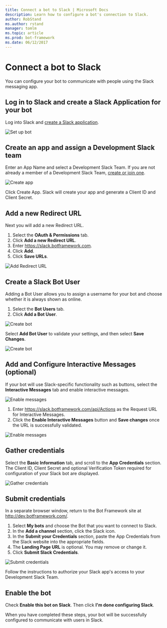 ```yaml
---
title: Connect a bot to Slack | Microsoft Docs
description: Learn how to configure a bot's connection to Slack.
author: RobStand
ms.author: rstand
manager: tomlm
ms.topic: article
ms.prod: bot-framework
ms.date: 06/12/2017
---
```


# Connect a bot to Slack

You can configure your bot to communicate with people using the Slack messaging app.

## Log in to Slack and create a Slack Application for your bot

Log into Slack and [create a Slack application](https://api.slack.com/applications/new).

![Set up bot](~/media/channels/slack-NewApp.png)

## Create an app and assign a Development Slack team

Enter an App Name and select a Development Slack Team. If you are not already a member of a Development Slack Team, [create or join one](https://slack.com/).

![Create app](~/media/channels/slack-CreateApp.png)

Click Create App. Slack will create your app and generate a Client ID and Client Secret.

## Add a new Redirect URL
Next you will add a new Redirect URL.

1. Select the **OAuth & Permissions** tab. 
2. Click **Add a new Redirect URL**.
3. Enter https://slack.botframework.com. 
4. Click **Add**.
5. Click **Save URLs**.

![Add Redirect URL](~/media/channels/slack-RedirectURL.png)

## Create a Slack Bot User
Adding a Bot User allows you to assign a username for your bot and choose whether it is always shown as online.

1. Select the **Bot Users** tab.
2. Click **Add a Bot User**.

![Create bot](~/media/channels/slack-CreateBot.png)

Select **Add Bot User** to validate your settings, and then select **Save Changes**. 

![Create bot](~/media/channels/slack-CreateBot-AddBotUser.png)

## Add and Configure Interactive Messages (optional)

If your bot will use Slack-specific functionality such as buttons, select the **Interactive Messages** tab and enable interactive messages.

![Enable messages](~/media/channels/slack-EnableMessages.png)

1. Enter https://slack.botframework.com/api/Actions as the Request URL for Interactive Messages.
2. Click the **Enable Interactive Messages** button and **Save changes** once the URL is successfully validated.

![Enable messages](~/media/channels/slack-MessageURL.png)

## Gather credentials
Select the **Basic Information** tab, and scroll to the **App Credentials** section. The Client ID, Client Secret and optional Verification Token required for configuration of your Slack bot are displayed.

![Gather credentials](~/media/channels/slack-AppCredentials.png)

## Submit credentials

In a separate browser window, return to the Bot Framework site at http://dev.botframework.com/.

1. Select **My bots** and choose the Bot that you want to connect to Slack.
2. In the **Add a channel** section, click the Slack icon.
3. In the **Submit your Credentials** section, paste the App Credentials from the Slack website into the appropriate fields. 
4. The **Landing Page URL** is optional. You may remove or change it.
5. Click **Submit Slack Credentials**.

![Submit credentials](~/media/channels/slack-SubmitCredentials.png)

Follow the instructions to authorize your Slack app's access to your Development Slack Team. 

## Enable the bot
Check **Enable this bot on Slack**. Then click **I'm done configuring Slack**.

When you have completed these steps, your bot will be successfully configured to communicate with users in Slack.

